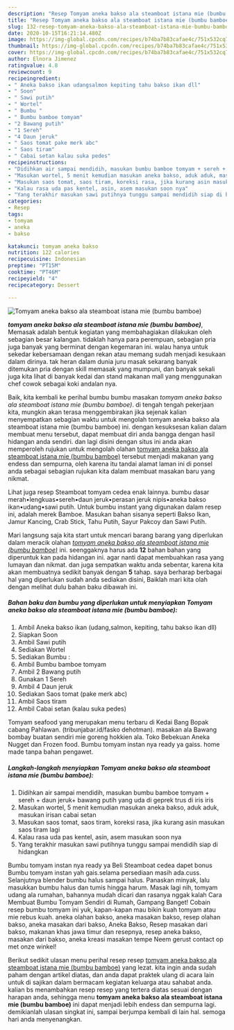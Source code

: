 ```yaml
---
description: "Resep Tomyam aneka bakso ala steamboat istana mie (bumbu bamboe), Enak Banget"
title: "Resep Tomyam aneka bakso ala steamboat istana mie (bumbu bamboe), Enak Banget"
slug: 132-resep-tomyam-aneka-bakso-ala-steamboat-istana-mie-bumbu-bamboe-enak-banget
date: 2020-10-15T16:21:14.480Z
image: https://img-global.cpcdn.com/recipes/b74ba7b83cafae4c/751x532cq70/tomyam-aneka-bakso-ala-steamboat-istana-mie-bumbu-bamboe-foto-resep-utama.jpg
thumbnail: https://img-global.cpcdn.com/recipes/b74ba7b83cafae4c/751x532cq70/tomyam-aneka-bakso-ala-steamboat-istana-mie-bumbu-bamboe-foto-resep-utama.jpg
cover: https://img-global.cpcdn.com/recipes/b74ba7b83cafae4c/751x532cq70/tomyam-aneka-bakso-ala-steamboat-istana-mie-bumbu-bamboe-foto-resep-utama.jpg
author: Elnora Jimenez
ratingvalue: 4.8
reviewcount: 9
recipeingredient:
- " Aneka bakso ikan udangsalmon kepiting tahu bakso ikan dll"
- " Soon"
- " Sawi putih"
- " Wortel"
- " Bumbu "
- " Bumbu bamboe tomyam"
- "2 Bawang putih"
- "1 Sereh"
- "4 Daun jeruk"
- " Saos tomat pake merk abc"
- " Saos tiram"
- " Cabai setan kalau suka pedes"
recipeinstructions:
- "Didihkan air sampai mendidih, masukan bumbu bamboe tomyam + sereh + daun jeruk+ bawang putih yang uda di geprek trus di iris iris"
- "Masukan wortel, 5 menit kemudian masukan aneka bakso, aduk aduk, masukan irisan cabai setan"
- "Masukan saos tomat, saos tiram, koreksi rasa, jika kurang asin masukan saos tiram lagi"
- "Kalau rasa uda pas kentel, asin, asem masukan soon nya"
- "Yang terakhir masukan sawi putihnya tunggu sampai mendidih siap di hidangkan"
categories:
- Resep
tags:
- tomyam
- aneka
- bakso

katakunci: tomyam aneka bakso 
nutrition: 122 calories
recipecuisine: Indonesian
preptime: "PT15M"
cooktime: "PT46M"
recipeyield: "4"
recipecategory: Dessert

---
```



![Tomyam aneka bakso ala steamboat istana mie (bumbu bamboe)](https://img-global.cpcdn.com/recipes/b74ba7b83cafae4c/751x532cq70/tomyam-aneka-bakso-ala-steamboat-istana-mie-bumbu-bamboe-foto-resep-utama.jpg)

<b><i>tomyam aneka bakso ala steamboat istana mie (bumbu bamboe)</i></b>, Memasak adalah bentuk kegiatan yang membahagiakan dilakukan oleh sebagian besar kalangan. tidaklah hanya para perempuan, sebagian pria juga banyak yang berminat dengan kegemaran ini. walau hanya untuk sekedar kebersamaan dengan rekan atau memang sudah menjadi kesukaan dalam dirinya. tak heran dalam dunia juru masak sekarang banyak ditemukan pria dengan skill memasak yang mumpuni, dan banyak sekali juga kita lihat di banyak kedai dan stand makanan mall yang menggunakan chef cowok sebagai koki andalan nya.

Baik, kita kembali ke perihal bumbu bumbu masakan <i>tomyam aneka bakso ala steamboat istana mie (bumbu bamboe)</i>. di tengah tengah pekerjaan kita, mungkin akan terasa menggembirakan jika sejenak kalian menyempatkan sebagian waktu untuk mengolah tomyam aneka bakso ala steamboat istana mie (bumbu bamboe) ini. dengan kesuksesan kalian dalam membuat menu tersebut, dapat membuat diri anda bangga dengan hasil hidangan anda sendiri. dan lagi disini dengan situs ini anda akan memperoleh rujukan untuk mengolah olahan <u>tomyam aneka bakso ala steamboat istana mie (bumbu bamboe)</u> tersebut menjadi makanan yang endess dan sempurna, oleh karena itu tandai alamat laman ini di ponsel anda sebagai sebagian rujukan kita dalam membuat masakan baru yang nikmat.

Lihat juga resep Steamboat tomyam cedea enak lainnya. bumbu dasar merah•lengkuas•sereh•daun jeruk•perasan jeruk nipis•aneka bakso ikan•udang•sawi putih. Untuk bumbu instant yang digunakan dalam resep ini, adalah merek Bamboe. Masukan bahan sisanya seperti Bakso Ikan, Jamur Kancing, Crab Stick, Tahu Putih, Sayur Pakcoy dan Sawi Putih.


Mari langsung saja kita start untuk mencari barang barang yang diperlukan dalam meracik olahan <u><i>tomyam aneka bakso ala steamboat istana mie (bumbu bamboe)</i></u> ini. seenggaknya harus ada <b>12</b> bahan bahan yang diperuntuk kan pada hidangan ini. agar nanti dapat membuahkan rasa yang lumayan dan nikmat. dan juga sempatkan waktu anda sebentar, karena kita akan membuatnya sedikit banyak dengan <b>5</b> tahap. saya berharap berbagai hal yang diperlukan sudah anda sediakan disini, Baiklah mari kita olah dengan melihat dulu bahan baku dibawah ini.

<!--inarticleads1-->

##### Bahan baku dan bumbu yang diperlukan untuk menyiapkan Tomyam aneka bakso ala steamboat istana mie (bumbu bamboe):

1. Ambil  Aneka bakso ikan (udang,salmon, kepiting, tahu bakso ikan dll)
1. Siapkan  Soon
1. Ambil  Sawi putih
1. Sediakan  Wortel
1. Sediakan  Bumbu :
1. Ambil  Bumbu bamboe tomyam
1. Ambil 2 Bawang putih
1. Gunakan 1 Sereh
1. Ambil 4 Daun jeruk
1. Sediakan  Saos tomat (pake merk abc)
1. Ambil  Saos tiram
1. Ambil  Cabai setan (kalau suka pedes)


Tomyam seafood yang merupakan menu terbaru di Kedai Bang Bopak cabang Pahlawan. (tribunjabar.id/fasko dehotman). masakan ala Bawang bombay buatan sendiri mie goreng hokkien ala. Toko Bebekuan Aneka Nugget dan Frozen food. Bumbu tomyam instan nya ready ya gaiss. home made tanpa bahan pengawet. 

<!--inarticleads2-->

##### Langkah-langkah menyiapkan Tomyam aneka bakso ala steamboat istana mie (bumbu bamboe):

1. Didihkan air sampai mendidih, masukan bumbu bamboe tomyam + sereh + daun jeruk+ bawang putih yang uda di geprek trus di iris iris
1. Masukan wortel, 5 menit kemudian masukan aneka bakso, aduk aduk, masukan irisan cabai setan
1. Masukan saos tomat, saos tiram, koreksi rasa, jika kurang asin masukan saos tiram lagi
1. Kalau rasa uda pas kentel, asin, asem masukan soon nya
1. Yang terakhir masukan sawi putihnya tunggu sampai mendidih siap di hidangkan


Bumbu tomyam instan nya ready ya Beli Steamboat cedea dapet bonus Bumbu tomyam instan yah gais.selama persediaan masih ada.cuss. Selanjutnya blender bumbu halus sampai halus. Panaskan minyak, lalu masukkan bumbu halus dan tumis hingga harum. Masak lagi nih, tomyam udang ala rumahan, bahannya mudah dicari dan rasanya nggak kalah Cara Membuat Bumbu Tomyam Sendiri di Rumah, Gampang Banget! Cobain resep bumbu tomyam ini yuk, kapan-kapan mau bikin kuah tomyam atau mie rebus kuah. aneka olahan bakso, aneka masakan bakso, resep olahan bakso, aneka masakan dari bakso, Aneka Bakso, Resep masakan dari bakso, makanan khas jawa timur dan resepnya, resep aneka bakso, masakan dari bakso, aneka kreasi masakan tempe Neem gerust contact op met onze winkel! 

Berikut sedikit ulasan menu perihal resep resep <u>tomyam aneka bakso ala steamboat istana mie (bumbu bamboe)</u> yang lezat. kita ingin anda sudah paham dengan artikel diatas, dan anda dapat praktek ulang di acara lain untuk di sajikan dalam bermacam kegiatan keluarga atau sahabat anda. kalian bs menambahkan resep resep yang tertera diatas sesuai dengan harapan anda, sehingga menu <b>tomyam aneka bakso ala steamboat istana mie (bumbu bamboe)</b> ini dapat menjadi lebih endess dan sempurna lagi. demikianlah ulasan singkat ini, sampai berjumpa kembali di lain hal. semoga hari anda menyenangkan.
